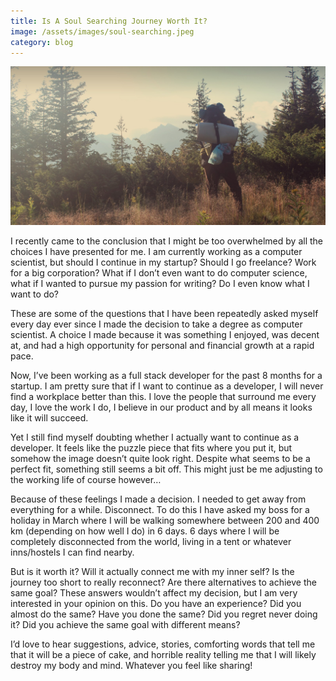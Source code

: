 ```yaml
---
title: Is A Soul Searching Journey Worth It?
image: /assets/images/soul-searching.jpeg
category: blog
---
```


![Is a soul searching journey worth it](/assets/images/soul-searching.jpeg)

I recently came to the conclusion that I might be too overwhelmed by all the choices I have presented for me. I am currently working as a computer scientist, but should I continue in my startup? Should I go freelance? Work for a big corporation? What if I don’t even want to do computer science, what if I wanted to pursue my passion for writing? Do I even know what I want to do?


These are some of the questions that I have been repeatedly asked myself every day ever since I made the decision to take a degree as computer scientist. A choice I made because it was something I enjoyed, was decent at, and had a high opportunity for personal and financial growth at a rapid pace.

Now, I’ve been working as a full stack developer for the past 8 months for a startup. I am pretty sure that if I want to continue as a developer, I will never find a workplace better than this. I love the people that surround me every day, I love the work I do, I believe in our product and by all means it looks like it will succeed.


Yet I still find myself doubting whether I actually want to continue as a developer. It feels like the puzzle piece that fits where you put it, but somehow the image doesn’t quite look right. Despite what seems to be a perfect fit, something still seems a bit off. This might just be me adjusting to the working life of course however…


Because of these feelings I made a decision. I needed to get away from everything for a while. Disconnect. To do this I have asked my boss for a holiday in March where I will be walking somewhere between 200 and 400 km (depending on how well I do) in 6 days. 6 days where I will be completely disconnected from the world, living in a tent or whatever inns/hostels I can find nearby.


But is it worth it? Will it actually connect me with my inner self? Is the journey too short to really reconnect? Are there alternatives to achieve the same goal? These answers wouldn’t affect my decision, but I am very interested in your opinion on this. Do you have an experience? Did you almost do the same? Have you done the same? Did you regret never doing it? Did you achieve the same goal with different means?


I’d love to hear suggestions, advice, stories, comforting words that tell me that it will be a piece of cake, and horrible reality telling me that I will likely destroy my body and mind. Whatever you feel like sharing!
